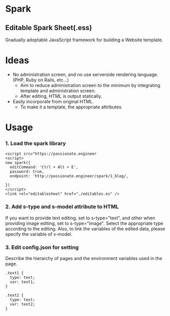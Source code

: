 # Spark
## Editable Spark Sheet(.ess)
Gradually adoptable JavaScript framework for building a Website template.

# Ideas
+ No administration screen, and no use serverside rendering language. (PHP, Ruby on Rails, etc...)
  + Aim to reduce administration screen to the minimum by integrating template and administration screen.
  + After editing, HTML is output statically.
+ Easily incorporate from original HTML.
  + To make it a template, the appropriate attributes.

# Usage
### 1. Load the spark library
```
<script src="https://passionate.engineer
<script>
new spark({
  editCommand: 'Ctrl + Alt + E',
  password: true,
  endpoint: 'http://passionate.engineer/spark/1_blog/,
  
})
</script>
<link rel="editablesheet" href="./editables.es" />
```

### 2. Add s-type and s-model attribute to HTML
If you want to provide text editing, set to s-type="text", and other when providing image editing, set to s-type="image". Select the appropriate type according to the editing.
Also, to link the variables of the edited data, please specify the variable of v-model.

### 3. Edit config.json for setting
Describe the hierarchy of pages and the environment variables used in the page.
```
.text1 {
  type: text;
  var: text1;
}

.text2 {
  type: text;
  var: text2;
}
```
